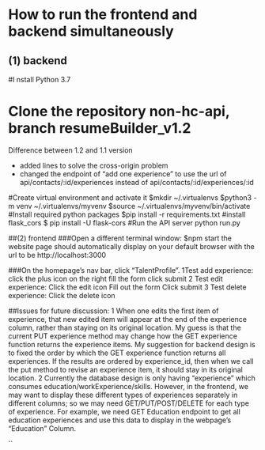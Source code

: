 # How to run the frontend and backend simultaneously
## (1) backend
#I nstall Python 3.7
# Clone the repository non-hc-api, branch resumeBuilder_v1.2

Difference between 1.2 and 1.1 version
* added lines to solve the cross-origin problem 
* changed the endpoint of “add one experience” to use the url of api/contacts/:id/experiences instead of api/contacts/:id/experiences/:id

#Create virtual environment and activate it
 $mkdir ~/.virtualenvs
 $python3 -m venv ~/.virtualenvs/myvenv
 $source ~/.virtualenvs/myvenv/bin/activate
#Install required python packages
 $pip install -r requirements.txt 
#install flask_cors
 $ pip install -U flask-cors
#Run the API server
 python run.py

##(2) frontend 
###Open a different terminal window:
$npm start
the website page should automatically display on your default browser with the url to be http://localhost:3000

###On the homepage’s nav bar, click “TalentProfile”.
1Test add experience: 
click the plus icon on the right
fill the form 
click submit
2 Test edit experience:
Click the edit icon
Fill out the form
Click submit
3 Test delete experience:
Click the delete icon

##Issues for future discussion:
1 When one edits the first item of experience, that new edited item will appear at the end of the experience column, rather than staying on its original location. My guess is that the current PUT experience method may change how the GET experience function returns the experience items. My suggestion for backend design is to fixed the order by which the GET experience function returns all experiences. If the results are ordered by experience_id, then when we call the put method to revise an experience item, it should stay in its original location.
2 Currently the database design is only having “experience” which consumes education/workExperience/skills. However, in the frontend, we may want to display these different types of experiences separately in different columns; so we may need GET/PUT/POST/DELETE for each type of experience. For example, we need GET Education endpoint to get all education experiences and use this data to display in the webpage’s “Education” Column. 





``
